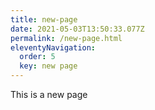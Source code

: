 ```yaml
---
title: new-page
date: 2021-05-03T13:50:33.077Z
permalink: /new-page.html
eleventyNavigation:
  order: 5
  key: new page
---
```

This is a new page